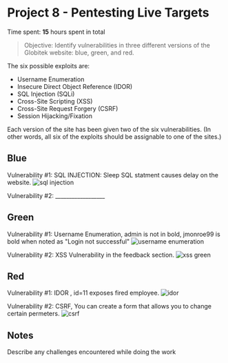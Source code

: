 # Project 8 - Pentesting Live Targets

Time spent: **15** hours spent in total

> Objective: Identify vulnerabilities in three different versions of the Globitek website: blue, green, and red.

The six possible exploits are:
* Username Enumeration
* Insecure Direct Object Reference (IDOR)
* SQL Injection (SQLi)
* Cross-Site Scripting (XSS)
* Cross-Site Request Forgery (CSRF)
* Session Hijacking/Fixation

Each version of the site has been given two of the six vulnerabilities. (In other words, all six of the exploits should be assignable to one of the sites.)

## Blue

Vulnerability #1: SQL INJECTION: Sleep SQL statment causes delay on the website.
![sql injection](https://user-images.githubusercontent.com/36680097/40519495-a20e819c-5f74-11e8-9374-c2dabee2d433.gif)

Vulnerability #2: __________________


## Green

Vulnerability #1: Username Enumeration, admin is not in bold, jmonroe99 is bold when noted as "Login not successful"
![username enumeration](https://user-images.githubusercontent.com/36680097/40452876-35d6c4f8-5e98-11e8-9d54-85c7babe2efd.gif)

Vulnerability #2: XSS Vulnerability in the feedback section.
![xss green](https://user-images.githubusercontent.com/36680097/40516010-f767775e-5f63-11e8-822f-d3ec088ffce5.gif)


## Red

Vulnerability #1: IDOR , id=11 exposes fired employee.
![idor](https://user-images.githubusercontent.com/36680097/40453084-e704f330-5e98-11e8-89d2-c74c087ee2f1.gif)

Vulnerability #2: CSRF, You can create a form that allows you to change certain permeters.
![csrf](https://user-images.githubusercontent.com/36680097/40513478-c0ce455a-5f5a-11e8-877b-219130add0ca.gif)


## Notes

Describe any challenges encountered while doing the work

